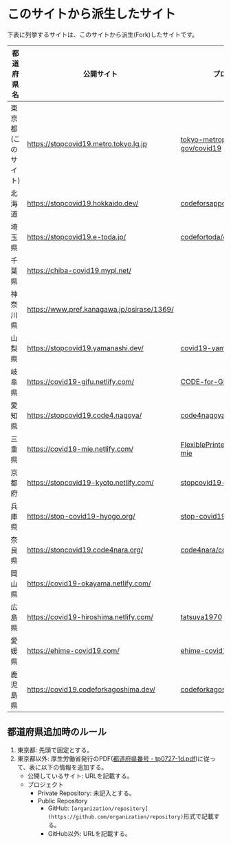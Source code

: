 # このサイトから派生したサイト

下表に列挙するサイトは、このサイトから派生(Fork)したサイトです。

都道府県名 | 公開サイト | プロジェクト
------------ | ------------- | -------------
|東京都(このサイト)|https://stopcovid19.metro.tokyo.lg.jp|[tokyo-metropolitan-gov/covid19](https://github.com/tokyo-metropolitan-gov/covid19)|
|<!-- 01 -->北海道|https://stopcovid19.hokkaido.dev/|[codeforsapporo/covid19](https://github.com/codeforsapporo/covid19)|
|<!-- 11 -->埼玉県|https://stopcovid19.e-toda.jp/|[codefortoda/covid19-saitama](https://github.com/codefortoda/covid19-saitama)|
|<!-- 12 -->千葉県|https://chiba-covid19.mypl.net/| |
|<!-- 14 -->神奈川県|https://www.pref.kanagawa.jp/osirase/1369/| |
|<!-- 19 -->山梨県|https://stopcovid19.yamanashi.dev/|[covid19-yamanashi/covid19](https://github.com/covid19-yamanashi/covid19)|
|<!-- 21 -->岐阜県|https://covid19-gifu.netlify.com/|[CODE-for-GIFU/covid19](https://github.com/CODE-for-GIFU/covid19)|
|<!-- 23 -->愛知県|https://stopcovid19.code4.nagoya/|[code4nagoya/covid19](https://github.com/code4nagoya/covid19)|
|<!-- 24 -->三重県|https://covid19-mie.netlify.com/|[FlexiblePrintedCircuits/covid19-mie](https://github.com/FlexiblePrintedCircuits/covid19-mie)|
|<!-- 26 -->京都府|https://stopcovid19-kyoto.netlify.com/|[stopcovid19-kyoto/covid19](https://github.com/stopcovid19-kyoto/covid19)|
|<!-- 28 -->兵庫県|https://stop-covid19-hyogo.org/|[stop-covid19-hyogo/covid19](https://github.com/stop-covid19-hyogo/covid19)|
|<!-- 29 -->奈良県|https://stopcovid19.code4nara.org/|[code4nara/covid19](https://github.com/code4nara/covid19)|
|<!-- 33 -->岡山県|https://covid19-okayama.netlify.com/||
|<!-- 34 -->広島県|https://covid19-hiroshima.netlify.com/|[tatsuya1970](https://github.com/tatsuya1970/covid19)|
|<!-- 38 -->愛媛県|https://ehime-covid19.com/|[ehime-covid19/covid19](https://github.com/ehime-covid19/covid19)|
|<!-- 46 -->鹿児島県|https://covid19.codeforkagoshima.dev/|[codeforkagoshima/covid19](https://github.com/codeforkagoshima/covid19)

## 都道府県追加時のルール

1. 東京都: 先頭で固定とする。
1. 東京都以外: 厚生労働省発行のPDF([都道府県番号 - tp0727-1d.pdf](https://www.mhlw.go.jp/topics/2007/07/dl/tp0727-1d.pdf))に従って、表に以下の情報を追加する。
   - 公開しているサイト: URLを記載する。
   - プロジェクト
      - Private Repository: 未記入とする。
      - Public Repository
         - GitHub: `[organization/repository](https://github.com/organization/repository)`形式で記載する。
         - GitHub以外: URLを記載する。
